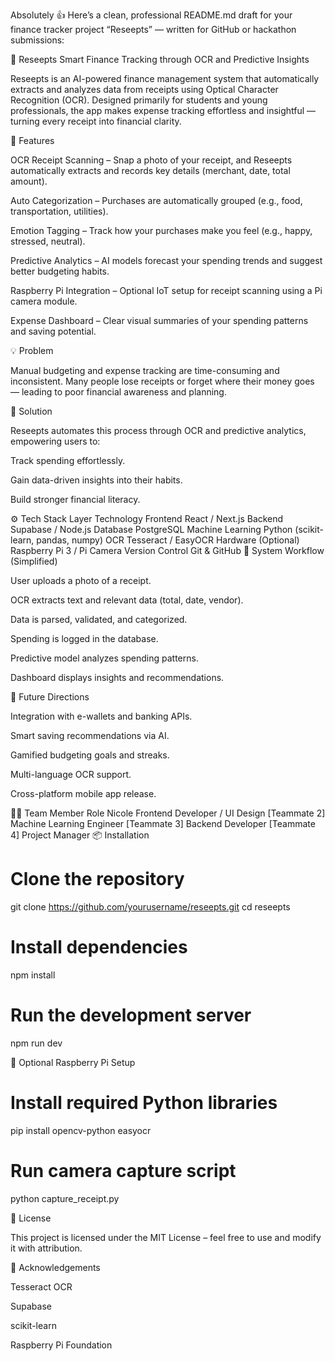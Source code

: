 Absolutely 👍 Here’s a clean, professional README.md draft for your finance tracker project “Reseepts” — written for GitHub or hackathon submissions:

🧾 Reseepts
Smart Finance Tracking through OCR and Predictive Insights

Reseepts is an AI-powered finance management system that automatically extracts and analyzes data from receipts using Optical Character Recognition (OCR). Designed primarily for students and young professionals, the app makes expense tracking effortless and insightful — turning every receipt into financial clarity.

🚀 Features

OCR Receipt Scanning – Snap a photo of your receipt, and Reseepts automatically extracts and records key details (merchant, date, total amount).

Auto Categorization – Purchases are automatically grouped (e.g., food, transportation, utilities).

Emotion Tagging – Track how your purchases make you feel (e.g., happy, stressed, neutral).

Predictive Analytics – AI models forecast your spending trends and suggest better budgeting habits.

Raspberry Pi Integration – Optional IoT setup for receipt scanning using a Pi camera module.

Expense Dashboard – Clear visual summaries of your spending patterns and saving potential.

💡 Problem

Manual budgeting and expense tracking are time-consuming and inconsistent. Many people lose receipts or forget where their money goes — leading to poor financial awareness and planning.

💼 Solution

Reseepts automates this process through OCR and predictive analytics, empowering users to:

Track spending effortlessly.

Gain data-driven insights into their habits.

Build stronger financial literacy.

⚙️ Tech Stack
Layer	Technology
Frontend	React / Next.js
Backend	Supabase / Node.js
Database	PostgreSQL
Machine Learning	Python (scikit-learn, pandas, numpy)
OCR	Tesseract / EasyOCR
Hardware (Optional)	Raspberry Pi 3 / Pi Camera
Version Control	Git & GitHub
🧠 System Workflow (Simplified)

User uploads a photo of a receipt.

OCR extracts text and relevant data (total, date, vendor).

Data is parsed, validated, and categorized.

Spending is logged in the database.

Predictive model analyzes spending patterns.

Dashboard displays insights and recommendations.

🔮 Future Directions

Integration with e-wallets and banking APIs.

Smart saving recommendations via AI.

Gamified budgeting goals and streaks.

Multi-language OCR support.

Cross-platform mobile app release.

🧑‍💻 Team
Member	Role
Nicole	Frontend Developer / UI Design
[Teammate 2]	Machine Learning Engineer
[Teammate 3]	Backend Developer
[Teammate 4]	Project Manager
📦 Installation
# Clone the repository
git clone https://github.com/yourusername/reseepts.git
cd reseepts

# Install dependencies
npm install

# Run the development server
npm run dev

📸 Optional Raspberry Pi Setup
# Install required Python libraries
pip install opencv-python easyocr
# Run camera capture script
python capture_receipt.py

🧭 License

This project is licensed under the MIT License – feel free to use and modify it with attribution.

💬 Acknowledgements

Tesseract OCR

Supabase

scikit-learn

Raspberry Pi Foundation
